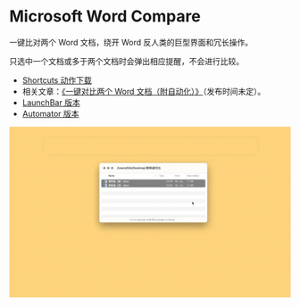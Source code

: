 # Microsoft Word Compare

一键比对两个 Word 文档，绕开 Word 反人类的巨型界面和冗长操作。

只选中一个文档或多于两个文档时会弹出相应提醒，不会进行比较。

- [Shortcuts 动作下载](https://www.icloud.com/shortcuts/9a922416a1fe4bee8dd312d2b54c8b2e)
- 相关文章：[《一键对比两个 Word 文档（附自动化）》](https://utgd.net)（发布时间未定）。
- [LaunchBar 版本](https://github.com/BlackwinMin/LaunchBar-gallery/tree/master/Microsoft%20Word%20Compare)
- [Automator 版本](https://github.com/BlackwinMin/Automator-gallery/tree/master/Microsoft%20Word%20Compare)

![配图为 LaunchBar 版效果，Automator 类似，懒得重新录制了](img.gif)